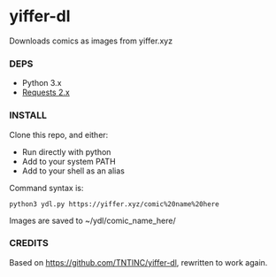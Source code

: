 # yiffer-dl
Downloads comics as images from yiffer.xyz

### DEPS
- Python 3.x
- [Requests 2.x](https://pypi.org/project/requests/)

### INSTALL
Clone this repo, and either:
- Run directly with python
- Add to your system PATH
- Add to your shell as an alias

Command syntax is:

```
python3 ydl.py https://yiffer.xyz/comic%20name%20here 
```

Images are saved to ~/ydl/comic_name_here/

### CREDITS

Based on https://github.com/TNTINC/yiffer-dl, rewritten to work again.
